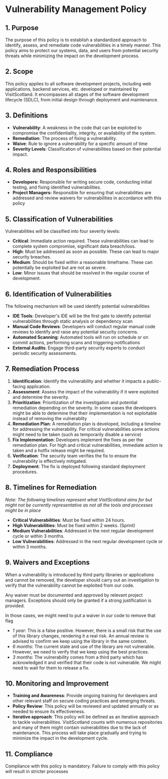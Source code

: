 Vulnerability Management Policy
===============================

## 1. Purpose
The purpose of this policy is to establish a standardized approach to identify, assess, and remediate code vulnerabilities in a
timely manner. This policy aims to protect our systems, data, and users from potential security threats while minimizing the impact on the
development process.

## 2. Scope
This policy applies to all software development projects, including web applications, backend services, etc.  developed or maintained
by VisitScotland. It encompasses all stages of the software development lifecycle (SDLC), from initial design through deployment and
maintenance.

## 3. Definitions
- **Vulnerability**: A weakness in the code that can be exploited to compromise the confidentiality, integrity, or availability of the
system.
- **Remediation**: The process of fixing a vulnerability.
- **Waive**: Rule to ignore a vulnerability for a specific amount of time
- **Severity Levels**: Classification of vulnerabilities based on their potential impact.

## 4. Roles and Responsibilities
- **Developers:** Responsible for writing secure code, conducting initial testing, and fixing identified vulnerabilities.
- **Project Managers:** Responsible for ensuring that vulnerabilities are addressed and review waivers for vulnerabilities in accordance with
this policy

## 5. Classification of Vulnerabilities
Vulnerabilities will be classified into four severity levels:
- **Critical**: Immediate action required. These vulnerabilities can lead to complete system compromise, significant data breach/loss.
- **High**: Must be addressed as soon as possible. These can lead to major security breaches.
- **Medium**: Should be fixed within a reasonable timeframe. These can potentially be exploited but are not as severe.
- **Low**: Minor issues that should be resolved in the regular course of development.

## 6. Identification of Vulnerabilities
The following mechanism will be used identify potential vulnerabilities
- **IDE Tools**: Developer's IDE will be the first gate to identify potential vulnerabilities through static analysis or dependency scan
- **Manual Code Reviews**: Developers will conduct regular manual code reviews to identify and raise any potential security concerns.
- **Automated Scanning**: Automated tools will run on schedule or on commit actions, performing scans and triggering notifications
- **External Audits**: Engage third-party security experts to conduct periodic security assessments.

## 7. Remediation Process
1. **Identification**: Identify the vulnerability and whether it impacts a public-facing application.
2. **Assessment**: Assess the impact of the vulnerability if it were exploited and determine the severity.
3. **Prioritization**: Prioritization of the investigation and potential remediation depending on the severity. In some cases the developers
might be able to determine that their implementation is not exploitable instead of removing the vulnerablity
4. **Remediation Plan**: A remediation plan is developed, including a timeline for addressing the vulnerability. For critical vulnerabilities
some actions might need to be taken (such as temporarily disable a service)
5. **Fix Implementation**: Developers implement the fixes as per the remediation plan. For high and critical vulnerabilities, immediate action
is taken and a hotfix release might be required.
6. **Verification**: The security team verifies the fix to ensure the vulnerability is effectively mitigated.
7. **Deployment**: The fix is deployed following standard deployment procedures.

## 8. Timelines for Remediation
*Note: The following timelines represent what VisitScotland aims for but might not be currently representative as not all the tools and
processes might be in place*

- **Critical Vulnerabilities**: Must be fixed within 24 hours.
- **High Vulnerabilities**: Must be fixed within 2 weeks. (Sprint)
- **Medium Vulnerabilities**: Addressed in the next regular development cycle or within 3 months.
- **Low Vulnerabilities**: Addressed in the next regular development cycle or within 3 months.

## 9. Waivers and Exceptions
When a vulnerability is introduced by third party libraries or applications and cannot be removed, the developer should carry out an
investigation to verify that the vulnerability cannot be exploited from our code.

Any waiver must be documented and approved by relevant project managers. Exceptions should only be granted if a strong justification is
provided.

In those cases, we might need to put a waiver in our code to remove that  flag

- *1 year*: This is a false positive. However, there is a small risk that the use of this library changes, rendering it a real risk. An
  annual review is advised to confirm we keep using the library in the same context.
- *6 months*: The current state and use of the library are not vulnerable.  However, we need to verify that we keep using the best practices.
- *3 months*: The vulnerability comes from a third party which has acknowledged it and verified that their code is not vulnerable. We might
  need to wait for them to release a fix.

## 10. Monitoring and Improvement
- **Training and Awareness**: Provide ongoing training for developers and other relevant staff on secure coding practices and emerging
  threats.
- **Policy Review**: This policy will be reviewed and updated annually or as needed to ensure its effectiveness.
- **Iterative approach**: This policy will be defined as an iterative approach to tackle vulnerabilities. VisitScotland counts with
  numerous repositories and many of them might contain vulnerabilities due to the lack of maintenance. This process will take place gradually
  and trying to minimize the impact in the development cycle.

## 11. Compliance
Compliance with this policy is mandatory. Failure to comply with this policy will result in stricter processes
